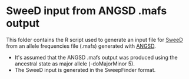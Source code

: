 # SweeD input from ANGSD .mafs output

This folder contains the R script used to generate an input file for [SweeD](https://cme.h-its.org/exelixis/web/software/sweed/) from an allele frequencies file (.mafs) generated with [ANGSD](http://www.popgen.dk/angsd/index.php/ANGSD). 
* It's assumed that the ANGSD .mafs output was produced using the ancestral state as major allele (-doMajorMinor 5). 
* The SweeD input is generated in the SweepFinder format.
